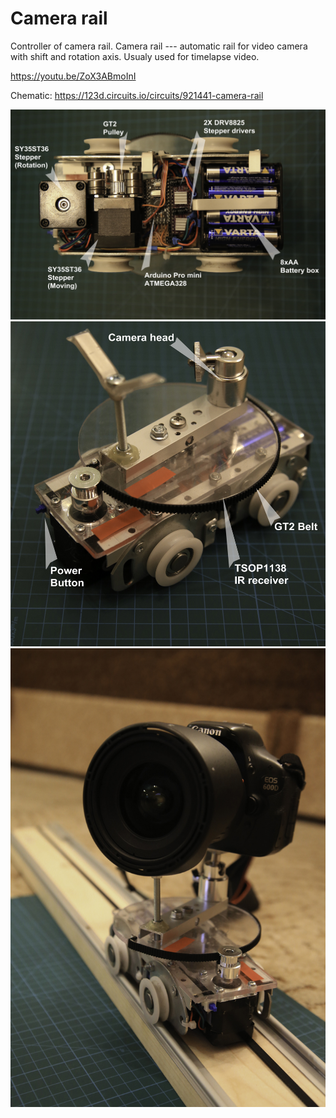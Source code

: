 # Camera rail
Controller of camera rail.
Camera rail --- automatic rail for video camera with shift and rotation axis. Usualy used for timelapse video.

https://youtu.be/ZoX3ABmoInI

Chematic: https://123d.circuits.io/circuits/921441-camera-rail

![](https://github.com/nukevoid/Camera_rail/blob/master/docs/back.jpg)
![](https://github.com/nukevoid/Camera_rail/blob/master/docs/front.jpg)
![](https://github.com/nukevoid/Camera_rail/blob/master/docs/title.jpg)
